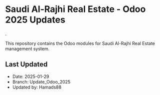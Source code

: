 # Saudi Al-Rajhi Real Estate - Odoo 2025 Updates
.

This repository contains the Odoo modules for Saudi Al-Rajhi Real Estate management system.

## Last Updated
- Date: 2025-01-29
- Branch: Update_Odoo_2025
- Updated by: Hamads88

<!-- Trigger update -->
